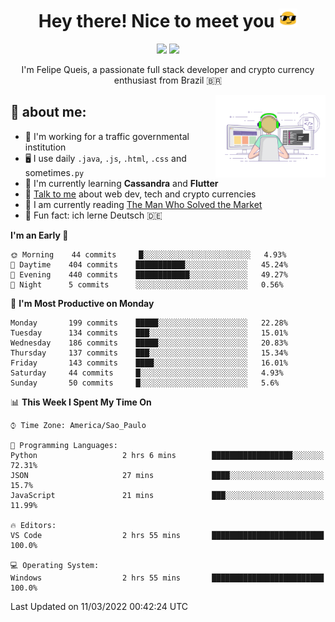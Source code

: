 
<h1 align="center">Hey there! Nice to meet you <img src="assets/sunglasses.gif" width="30"/></h1>

<p align="center">
  <a href="https://www.linkedin.com/in/fqueis"><img src="https://img.shields.io/badge/-LinkedIn-blue?style=flat&logo=Linkedin&logoColor=white" /></a>
  <a href="mailto:fqueis@gmail.com"><img src="https://img.shields.io/badge/-Gmail-c14438?style=flat&logo=Gmail&logoColor=white" /></a>
</p>

<p align="center">I'm Felipe Queis, a passionate full stack developer and crypto currency enthusiast from Brazil 🇧🇷</p>

<img width="35%" align="right" alt="fqueis" src="assets/profile.gif" /></p>

## 🤵 about me:

- 🏢 I'm working for a traffic governmental institution
- 🖥️ I use daily `.java`, `.js`, `.html`, `.css` and sometimes`.py`
- 🌱 I'm currently learning **Cassandra** and **Flutter**
- 💬 [Talk to me](https://github.com/fqueis/fqueis/discussions) about web dev, tech and crypto currencies
- 📖 I am currently reading [The Man Who Solved the Market](https://amzn.com/073521798X)
- 💭 Fun fact: ich lerne Deutsch 🇩🇪

<!--START_SECTION:waka-->
**I'm an Early 🐤** 

```text
🌞 Morning    44 commits     █░░░░░░░░░░░░░░░░░░░░░░░░   4.93% 
🌆 Daytime    404 commits    ███████████░░░░░░░░░░░░░░   45.24% 
🌃 Evening    440 commits    ████████████░░░░░░░░░░░░░   49.27% 
🌙 Night      5 commits      ░░░░░░░░░░░░░░░░░░░░░░░░░   0.56%

```
📅 **I'm Most Productive on Monday** 

```text
Monday       199 commits    █████░░░░░░░░░░░░░░░░░░░░   22.28% 
Tuesday      134 commits    ███░░░░░░░░░░░░░░░░░░░░░░   15.01% 
Wednesday    186 commits    █████░░░░░░░░░░░░░░░░░░░░   20.83% 
Thursday     137 commits    ███░░░░░░░░░░░░░░░░░░░░░░   15.34% 
Friday       143 commits    ████░░░░░░░░░░░░░░░░░░░░░   16.01% 
Saturday     44 commits     █░░░░░░░░░░░░░░░░░░░░░░░░   4.93% 
Sunday       50 commits     █░░░░░░░░░░░░░░░░░░░░░░░░   5.6%

```


📊 **This Week I Spent My Time On** 

```text
⌚︎ Time Zone: America/Sao_Paulo

💬 Programming Languages: 
Python                   2 hrs 6 mins        ██████████████████░░░░░░░   72.31% 
JSON                     27 mins             ████░░░░░░░░░░░░░░░░░░░░░   15.7% 
JavaScript               21 mins             ███░░░░░░░░░░░░░░░░░░░░░░   11.99%

🔥 Editors: 
VS Code                  2 hrs 55 mins       █████████████████████████   100.0%

💻 Operating System: 
Windows                  2 hrs 55 mins       █████████████████████████   100.0%

```


 Last Updated on 11/03/2022 00:42:24 UTC
<!--END_SECTION:waka-->
